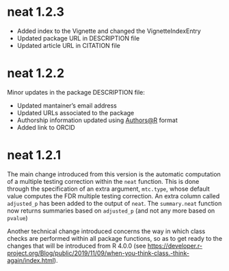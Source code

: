 neat 1.2.3
==========

-   Added index to the Vignette and changed the VignetteIndexEntry
-   Updated package URL in DESCRIPTION file
-   Updated article URL in CITATION file

neat 1.2.2
==========

Minor updates in the package DESCRIPTION file:

-   Updated mantainer’s email address
-   Updated URLs associated to the package
-   Authorship information updated using
    <a href="mailto:Authors@R" class="email">Authors@R</a> format
-   Added link to ORCID

neat 1.2.1
==========

The main change introduced from this version is the automatic
computation of a multiple testing correction within the `neat` function.
This is done through the specification of an extra argument, `mtc.type`,
whose default value computes the FDR multiple testing correction. An
extra column called `adjusted_p` has been added to the output of `neat`.
The `summary.neat` function now returns summaries based on `adjusted_p`
(and not any more based on `pvalue`)

Another technical change introduced concerns the way in which class
checks are performed within all package functions, so as to get ready to
the changes that will be introduced from R 4.0.0 (see
<a href="https://developer.r-project.org/Blog/public/2019/11/09/when-you-think-class.-think-again/index.html" class="uri">https://developer.r-project.org/Blog/public/2019/11/09/when-you-think-class.-think-again/index.html</a>).
